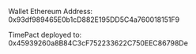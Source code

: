 Wallet Ethereum Address: 0x93df989465E0b1cD882E195DD5C4a760018151F9 

TimePact deployed to: 0x45939260a8B84C3cF752233622C750EEC86798De

